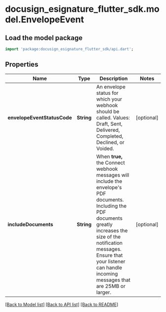 # docusign_esignature_flutter_sdk.model.EnvelopeEvent

## Load the model package
```dart
import 'package:docusign_esignature_flutter_sdk/api.dart';
```

## Properties
Name | Type | Description | Notes
------------ | ------------- | ------------- | -------------
**envelopeEventStatusCode** | **String** | An envelope status for which your webhook should be called. Values: Draft, Sent, Delivered, Completed, Declined, or Voided. | [optional] 
**includeDocuments** | **String** | When **true,** the Connect webhook messages will include the envelope's PDF documents. Including the PDF documents greatly increases the size of the notification messages. Ensure that your listener can handle incoming messages that are 25MB or larger. | [optional] 

[[Back to Model list]](../README.md#documentation-for-models) [[Back to API list]](../README.md#documentation-for-api-endpoints) [[Back to README]](../README.md)



